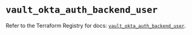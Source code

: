 # `vault_okta_auth_backend_user`

Refer to the Terraform Registry for docs: [`vault_okta_auth_backend_user`](https://registry.terraform.io/providers/hashicorp/vault/5.0.0/docs/resources/okta_auth_backend_user).
